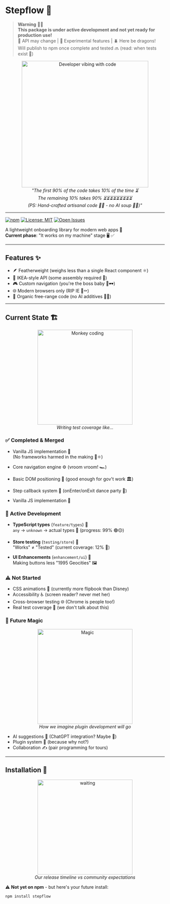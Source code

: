 # Stepflow 🚧

> **Warning** 🚨🔥  
> **This package is under active development and not yet ready for production use!**  
> 🔄 API may change | 🧪 Experimental features | 🪲 Here be dragons!  
> Will publish to npm once complete and tested 🔜 (read: when tests exist 🧪)

<div align="center">
  <img src="https://media0.giphy.com/media/v1.Y2lkPTc5MGI3NjExZGt6eW43d2p3MDE4M2ZsMTc4aXpoZzI1aXN4cDA1YzN3anpvanJ6NiZlcD12MV9pbnRlcm5hbF9naWZfYnlfaWQmY3Q9Zw/G2cpDFcKzAPMScb0MC/giphy.gif" alt="Developer vibing with code" width="400" />
  <br>
  <em>"The first 90% of the code takes 10% of the time ⏳<br>
  The remaining 10% takes 90% ⏳⏳⏳⏳⏳⏳⏳⏳⏳<br>
  (PS: Hand-crafted artisanal code 🧑🍳 - no AI soup 🚫🤖)"</em>
</div>

---

[![npm](https://img.shields.io/npm/v/stepflow?color=red&label=Status:%20Pre-release)](https://github.com/MohamedElGhandour/Stepflow)
[![License: MIT](https://img.shields.io/badge/License-MIT-blue.svg)](https://opensource.org/licenses/MIT)
[![Open Issues](https://img.shields.io/github/issues-raw/MohamedElGhandour/Stepflow?color=orange&label=Known%20Issues%20%F0%9F%91%BE)](https://github.com/MohamedElGhandour/Stepflow/issues)

A lightweight onboarding library for modern web apps 🎈  
**Current phase**: "It works on my machine" stage 🖥️ ✅

---

## Features ✨

- 🪶 Featherweight (weighs less than a single React component ⚛️)
- 🧩 IKEA-style API (some assembly required 🔧)
- 🎮 Custom navigation (you're the boss baby 👶🕶️)
- 🌐 Modern browsers only (RIP IE 🦖⚰️)
- 💯 Organic free-range code (no AI additives 🚫🤖)

---

## Current State 🏗️

<div align="center">
  <img src="https://media.giphy.com/media/ukMiDlCmdv2og/giphy.gif" alt="Monkey coding" width="300">
  <br>
  <em>Writing test coverage like...</em>
</div>

### ✅ **Completed & Merged**

- Vanilla JS implementation 🍦  
  (No frameworks harmed in the making 🚫⚛️)

- Core navigation engine ⚙️ (vroom vroom! 🏎️)
- Basic DOM positioning 📐 (good enough for gov't work 🏛️)
- Step callback system 🔄 (onEnter/onExit dance party 💃)
- Vanilla JS implementation 🍨

### 🚧 **Active Development**

- **TypeScript types** (`feature/types`) 📝  
  `any` → `unknown` → actual types 🦾 (progress: 99% 🟢🟡)

- **Store testing** (`testing/store`) 🧪  
  "Works" ≠ "Tested" (current coverage: 12% 😬)

- **UI Enhancements** (`enhancement/ui`) 🎨  
  Making buttons less "1995 Geocities" 🖼️

### ⚠️ **Not Started**

- CSS animations 🎥 (currently more flipbook than Disney)
- Accessibility ♿ (screen reader? never met her)
- Cross-browser testing 🌐 (Chrome is people too!)
- Real test coverage 🧪 (we don't talk about this)

### 🔮 **Future Magic**

<div align="center">
  <img src="https://media.giphy.com/media/12NUbkX6p4xOO4/giphy.gif" alt="Magic" width="300">
  <br>
  <em>How we imagine plugin development will go</em>
</div>

- AI suggestions 🤖 (ChatGPT integration? Maybe 👀)
- Plugin system 🧩 (because why not?)
- Collaboration ✍️ (pair programming for tours)

---

## Installation 🧙

<div align="center">
  <img src="https://media.giphy.com/media/l3q2K5jinAlChoCLS/giphy.gif" alt="waiting" width="300">
  <br>
  <em>Our release timeline vs community expectations</em>
</div>

⚠️ **Not yet on npm** - but here's your future install:

```bash
npm install stepflow